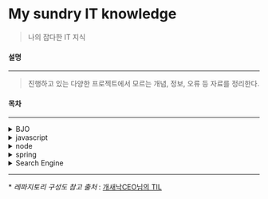 My sundry IT knowledge
===
> 나의 잡다한 IT 지식

#### 설명
---
> 진행하고 있는 다양한 프로젝트에서 모르는 개념, 정보, 오류 등 자료를 정리한다.

#### 목차
---
<details markdown="1">
<summary> BJO </summary>

- [10809번 문제](https://github.com/KimSoyoung227/til/blob/master/BJO/%5B20210107%5D%2010809%EB%AC%B8%EC%A0%9C.md)
- [10950번 문제 에러 원인 분석](https://github.com/KimSoyoung227/til/blob/master/BJO/%5B20210113%5D%2010950%EB%AC%B8%EC%A0%9C.md)

</details>

<details markdown="1">
<summary> javascript </summary>

- [javascript란](https://github.com/KimSoyoung227/til/blob/master/javascript/%5B20191112%5D%20javascript%EB%9E%80.md)

</details>
<details markdown="1">
<summary> node </summary>

- [express란](https://github.com/KimSoyoung227/til/blob/master/node/%5B20191112%5D%20express%EB%9E%80.md)
- [nodejs란](https://github.com/KimSoyoung227/til/blob/master/node/%5B20191112%5D%20nodejs%EB%9E%80.md)
    
</details>
<details markdown="1">
<summary> spring </summary>

- [Address already in use 에러](https://github.com/KimSoyoung227/til/blob/master/spring/%5B20191030%5D%20Address%20already%20in%20use%20%EC%97%90%EB%9F%AC.md)
- [tiles 적용 중 Attribute 'body' not found 에러](https://github.com/KimSoyoung227/til/blob/master/spring/%5B20191031%5D%20tiles%20%EC%A0%81%EC%9A%A9%20%EC%A4%91%20Attribute%20'body'%20not%20found%20%EC%97%90%EB%9F%AC.md)
      
</details>
<details markdown="1">
<summary> Search Engine </summary>

- [검색엔진 솔루션,라이브러리,오픈소스 종류](https://github.com/KimSoyoung227/til/blob/master/Search%20Engine/%5B20210112%5D%20%EA%B2%80%EC%83%89%EC%97%94%EC%A7%84%20%EC%86%94%EB%A3%A8%EC%85%98%2C%EB%9D%BC%EC%9D%B4%EB%B8%8C%EB%9F%AC%EB%A6%AC%2C%EC%98%A4%ED%94%88%EC%86%8C%EC%8A%A4%20%EC%A2%85%EB%A5%98.md)
      
</details>

---
\* _레파지토리 구성도 참고 출처_ : [개새낙CEO님의 TIL](https://github.com/yj-oh/til#-database)
